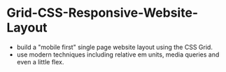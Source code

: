 # Grid-CSS-Responsive-Website-Layout

- build a "mobile first" single page website layout using the CSS Grid.
 - use modern techniques including relative em units, media queries and even a little flex.
